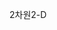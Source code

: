 <span data-ttu-id="11dfc-101">2차원</span><span class="sxs-lookup"><span data-stu-id="11dfc-101">2-D</span></span>